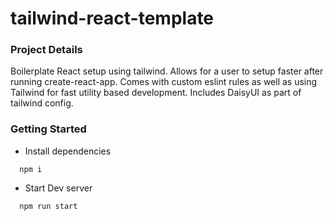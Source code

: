# tailwind-react-template 

### Project Details

Boilerplate React setup using tailwind. Allows for a user to setup faster after running create-react-app. Comes with custom eslint rules as well
as using Tailwind for fast utility based development. Includes DaisyUI as part of tailwind config.

### Getting Started

- Install dependencies

```shell
  npm i
```


-  Start Dev server

```shell
  npm run start
```
